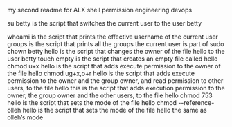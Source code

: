 my second readme for ALX shell permission engineering devops

su betty is the script that switches the current user to the user betty

whoami is the script that prints the effective username of the current user
groups is the script that prints all the groups the current user is part of
sudo chown betty hello is the script that changes the owner of the file hello to the user betty
touch empty is the  script that creates an empty file called hello
chmod u+x hello is the  script that adds execute permission to the owner of the file hello
chmod ug+x,o+r hello is the  script that adds execute permission to the owner and the group owner, and read permission to other users, to the file hello
this is the  script that adds execution permission to the owner, the group owner and the other users, to the file hello
chmod 753 hello is the script that sets the mode of the file hello
chmod --reference-olleh hello is the  script that sets the mode of the file hello the same as olleh’s mode
